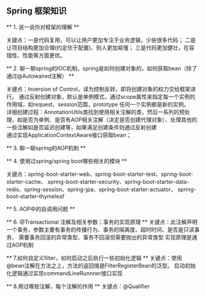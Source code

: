 ## Spring 框架知识

** 1. 说一说你对框架的理解 **

关键点：一是代码复用，可以让用户更加专注于业务逻辑，少些很多代码；
二是让项目结构更加合理(约定优于配置)、别人更加易懂；
三是代码更加健壮，在容错性、性能等方面更优。

** 2. 聊一聊spring的IOC机制，spring是如何创建对象的，如何获取bean（除了通过@Autowaired注解） **

关键点：Inversion of Control，译为控制反转，即将创建对象的权力交给框架进行。
通过反射创建对象，默认是单例模式，通过scope属性来指定每一个实例的作用域，如request、session范围，prototype 任何一个实例都是新的实例。<br>
详细创建过程：AnnotationUtils类找到使用相关注解的类，然后一系列的预处理，如是否为单例、是否有AOP相关注解（决定是否创建代理对象）、处理其他的一些注解如是否延迟创建等，如果满足创建条件则通过反射创建<br>
通过实现ApplicationContextAware接口获取bean；

** 3. 聊一聊spring的AOP机制 **

** 4. 使用过spring/spring boot哪些相关的模块 **

关键点：spring-boot-starter-web、spring-boot-starter-test、spring-boot-starter-cache、
spring-boot-starter-security、spring-boot-starter-data-redis、spring-session、spring-jpa、spring-boot-starter-actuator、
spring-boot-starter-thymeleaf

** 5. AOP中的自调用问题 **


** 6. @Transactional 注解及相关参数；事务的实现原理 **
关键点：此注解声明一个事务，参数主要有事务的传播行为、事务的隔离度、超时时间、是否是只读事务、
需要事务回滚的异常类型、事务不回滚但需要抛出的异常类型
实现原理是通过AOP机制


** 7.如何自定义filter，如何启动之后执行一些初始化逻辑 **
关键点：使用@bean注解在方法之上，方法的返回值是FilterRegisterBean的泛型。
启动初始化逻辑通过实现commandLineRunnner接口实现


** 8.用过哪些注解，每个注解的作用 **
关键点：@Qualifier 
